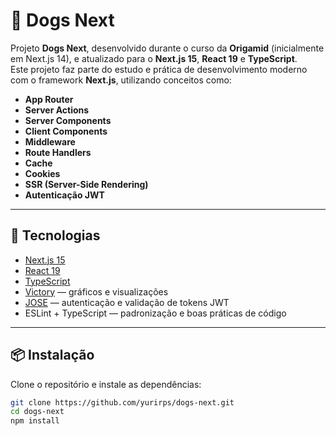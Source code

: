 # 🐶 Dogs Next

Projeto **Dogs Next**, desenvolvido durante o curso da **Origamid** (inicialmente em Next.js 14), e atualizado para o **Next.js 15**, **React 19** e **TypeScript**.  
Este projeto faz parte do estudo e prática de desenvolvimento moderno com o framework **Next.js**, utilizando conceitos como:

- **App Router**
- **Server Actions**
- **Server Components**
- **Client Components**
- **Middleware**
- **Route Handlers**
- **Cache**
- **Cookies**
- **SSR (Server-Side Rendering)**
- **Autenticação JWT**

---

## 🚀 Tecnologias

- [Next.js 15](https://nextjs.org/)
- [React 19](https://react.dev/)
- [TypeScript](https://www.typescriptlang.org/)
- [Victory](https://formidable.com/open-source/victory/) — gráficos e visualizações
- [JOSE](https://github.com/panva/jose) — autenticação e validação de tokens JWT
- ESLint + TypeScript — padronização e boas práticas de código

---

## 📦 Instalação

Clone o repositório e instale as dependências:

```bash
git clone https://github.com/yurirps/dogs-next.git
cd dogs-next
npm install
